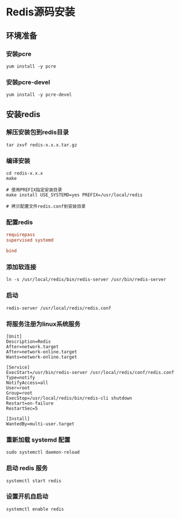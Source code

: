 # Redis源码安装

## 环境准备

### 安装pcre
```
yum install -y pcre
```

### 安装pcre-devel
```
yum install -y pcre-devel
```

## 安装redis

### 解压安装包到redis目录
```
tar zxvf redis-x.x.x.tar.gz
```

### 编译安装
```
cd redis-x.x.x
make

# 使用PREFIX指定安装目录
make install USE_SYSTEMD=yes PREFIX=/usr/local/redis

# 拷贝配置文件redis.conf到安装目录
```
### 配置redis
```redis.conf
requirepass
supervised systemd

bind
```

### 添加软连接
```
ln -s /usr/local/redis/bin/redis-server /usr/bin/redis-server
```

### 启动
```
redis-server /usr/local/redis/redis.conf
```

### 将服务注册为linux系统服务
```
[Unit]
Description=Redis
After=network.target
After=network-online.target
Wants=network-online.target

[Service]
ExecStart=/usr/bin/redis-server /usr/local/redis/conf/redis.conf
Type=notify
NotifyAccess=all
User=root
Group=root
ExecStop=/usr/local/redis/bin/redis-cli shutdown
Restart=on-failure
RestartSec=5

[Install]
WantedBy=multi-user.target
```

### 重新加载 systemd 配置
```
sudo systemctl daemon-reload
```

### 启动 redis 服务
```
systemctl start redis
```

### 设置开机自启动
```
systemctl enable redis
```


